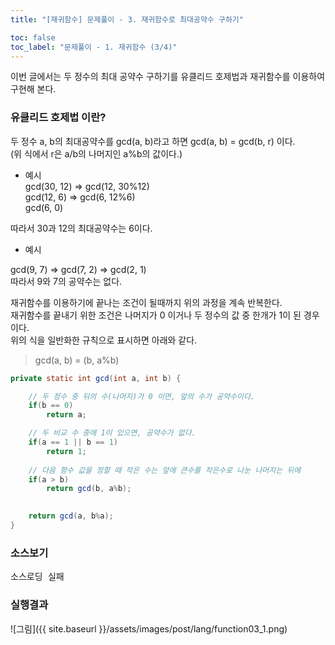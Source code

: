 ```yaml
---
title: "[재귀함수] 문제풀이 - 3. 재귀함수로 최대공약수 구하기"

toc: false
toc_label: "문제풀이 - 1. 재귀함수 (3/4)"
---
```


이번 글에서는 두 정수의 최대 공약수 구하기를 유클리드 호제법과 재귀함수를 이용하여 구현해 본다.

### 유클리드 호제법 이란?
두 정수 a, b의 최대공약수를 gcd(a, b)라고 하면 gcd(a, b) = gcd(b, r) 이다.     
(위 식에서 r은 a/b의 나머지인 a%b의 값이다.)

+ 예시    
gcd(30, 12) => gcd(12, 30%12)    
gcd(12, 6) => gcd(6, 12%6)   
gcd(6, 0)    

따라서 30과 12의 최대공약수는 6이다.    


+ 예시    

gcd(9, 7) => gcd(7, 2) => gcd(2, 1)    
따라서 9와 7의 공약수는 없다.    

재귀함수를 이용하기에 끝나는 조건이 될때까지 위의 과정을 계속 반복한다.    
재귀함수를 끝내기 위한 조건은 나머지가 0 이거나 두 정수의 값 중 한개가 1이 된 경우이다.    
위의 식을 일반화한 규칙으로 표시하면 아래와 같다.

> gcd(a, b) = (b, a%b)    


```java
private static int gcd(int a, int b) {

    // 두 정수 중 뒤의 수(나머지)가 0 이면, 앞의 수가 공약수이다.
    if(b == 0)
        return a;

    // 두 비교 수 중에 1이 있으면, 공약수가 없다.
    if(a == 1 || b == 1)
        return 1;
    
    // 다음 함수 값을 정할 때 작은 수는 앞에 큰수를 작은수로 나눈 나머지는 뒤에
    if(a > b)
        return gcd(b, a%b);
    

    return gcd(a, b%a);        
}
```


### 소스보기
<pre id="show1" class="show-json-from-git">소스로딩 실패</pre>
<script>showJsonFromGit('{{ site.repository_raw }}/step2/Function03GCD.java', 'show1', '500px');</script>


### 실행결과
![그림]({{ site.baseurl }}/assets/images/post/lang/function03_1.png)






